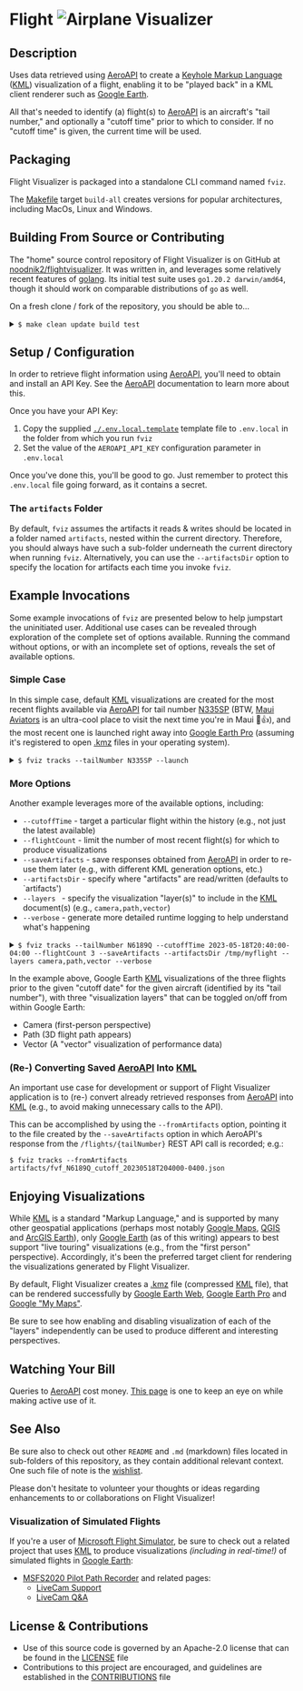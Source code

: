# Flight <img alt="Airplane" src="https://maps.google.com/mapfiles/kml/shapes/airports.png" /> Visualizer

## Description

Uses data retrieved using [AeroAPI] to create a [Keyhole Markup Language] ([KML]) visualization of a flight,
enabling it to be "played back" in a KML client renderer such as [Google Earth].

All that's needed to identify (a) flight(s) to [AeroAPI] is an aircraft's "tail number," and optionally
a "cutoff time" prior to which to consider.  If no "cutoff time" is given, the current time will be used.

## Packaging

Flight Visualizer is packaged into a standalone CLI command named `fviz`.

The [Makefile](./Makefile) target `build-all` creates versions for popular architectures,
including MacOs, Linux and Windows.  

## Building From Source or Contributing

The "home" source control repository of Flight Visualizer is on GitHub at
[noodnik2/flightvisualizer](https://github.com/noodnik2/flightvisualizer). 
It was written in, and leverages some relatively recent features of [golang](https://go.dev/).
Its initial test suite uses `go1.20.2 darwin/amd64`, though it should work on comparable
distributions of `go` as well.

On a fresh clone / fork of the repository, you should be able to...

<details>
  <summary><code>$ make clean update build test</code></summary>

```shell
$ make clean update build test
rm -rf vendor dist tmp
go mod tidy
go mod download
go mod vendor
go build -o dist/fviz .
go test ./...
ok      github.com/noodnik2/flightvisualizer/internal/aeroapi   0.211s
ok      github.com/noodnik2/flightvisualizer/internal/kml       0.320s
ok      github.com/noodnik2/flightvisualizer/pkg/aeroapi        0.372s
```
</details>

## Setup / Configuration

In order to retrieve flight information using [AeroAPI], you'll need to obtain and install an API Key.
See the [AeroAPI] documentation to learn more about this.

Once you have your API Key:
1. Copy the supplied [`./.env.local.template`](./.env.local.template) template file to `.env.local` in the folder from which you run `fviz`
2. Set the value of the `AEROAPI_API_KEY` configuration parameter in `.env.local`

Once you've done this, you'll be good to go.  Just remember to protect this `.env.local` file going forward, as it contains a secret.

### The `artifacts` Folder

By default, `fviz` assumes the artifacts it reads & writes should be located in a folder named `artifacts`, nested within the current
directory.  Therefore, you should always have such a sub-folder underneath the current directory when running `fviz`.  Alternatively,
you can use the `--artifactsDir` option to specify the location for artifacts each time you invoke `fviz`.

## Example Invocations

Some example invocations of `fviz` are presented below to help jumpstart the uninitiated user.
Additional use cases can be revealed through exploration of the complete set of options available.
Running the command without options, or with an incomplete set of options, reveals the set of available options. 

### Simple Case 

In this simple case, default [KML] visualizations are created for the most recent flights available via [AeroAPI]
for tail number [N335SP](https://flightaware.com/live/flight/N335SP) (BTW, [Maui Aviators](https://www.mauiaviators.com/)
is an ultra-cool place to visit the next time you're in Maui 🤙👍), and the most recent one is launched right away into
[Google Earth Pro] (assuming it's registered to open [.kmz] files in your operating system).

<details>
  <summary><code>$ fviz tracks --tailNumber N335SP --launch</code></summary>

```shell
$ fviz tracks --tailNumber N335SP --launch
2023/05/23 17:33:48 INFO: requesting from endpoint(/flights/N335SP)
2023/05/23 17:33:49 INFO: requesting from endpoint(/flights/N335SP-1684874159-adhoc-1864p/track)
2023/05/23 17:33:49 INFO: requesting from endpoint(/flights/N335SP-1684868329-adhoc-760p/track)
2023/05/23 17:33:49 INFO: requesting from endpoint(/flights/N335SP-1684796443-adhoc-635p/track)
2023/05/23 17:33:50 INFO: requesting from endpoint(/flights/N335SP-1684787435-adhoc-1467p/track)
2023/05/23 17:33:50 INFO: writing 4 camera,path,vector KML document(s)
```
</details>

### More Options

Another example leverages more of the available options, including:
- `--cutoffTime` - target a particular flight within the history (e.g., not just the latest available)
- `--flightCount` - limit the number of most recent flight(s) for which to produce visualizations
- `--saveArtifacts` - save responses obtained from [AeroAPI] in order to re-use them later (e.g., with different KML generation options, etc.)
- `--artifactsDir` - specify where "artifacts" are read/written (defaults to `artifacts')
- `--layers ` - specify the visualization "layer(s)" to include in the [KML] document(s) (e.g., `camera,path,vector`)
- `--verbose` - generate more detailed runtime logging to help understand what's happening

<details>
  <summary><code>$ fviz tracks --tailNumber N6189Q --cutoffTime 2023-05-18T20:40:00-04:00 --flightCount 3 --saveArtifacts --artifactsDir /tmp/myflight --layers camera,path,vector --verbose</code></summary>

```shell
$ fviz tracks --tailNumber N6189Q --cutoffTime 2023-05-18T20:40:00-04:00 --flightCount 3 --saveArtifacts --artifactsDir /tmp/myflight --layers camera,path,vector --verbose
2023/05/23 19:04:35 INFO: requesting from endpoint(/flights/N6189Q?&end=2023-05-18T20:40:00-04:00)
2023/05/23 19:04:35 INFO: saving to file(/tmp/myflight/fvf_N6189Q_cutoff_20230518T204000-0400.json)
2023/05/23 19:04:35 INFO: requesting from endpoint(/flights/N6189Q-1684452005-adhoc-1107p/track)
2023/05/23 19:04:36 INFO: saving to file(/tmp/myflight/fvt_N6189Q-1684452005-adhoc-1107p.json)
2023/05/23 19:04:36 INFO: requesting from endpoint(/flights/N6189Q-1684113448-adhoc-1454p/track)
2023/05/23 19:04:36 INFO: saving to file(/tmp/myflight/fvt_N6189Q-1684113448-adhoc-1454p.json)
2023/05/23 19:04:36 INFO: requesting from endpoint(/flights/N6189Q-1684108895-adhoc-1665p/track)
2023/05/23 19:04:36 INFO: saving to file(/tmp/myflight/fvt_N6189Q-1684108895-adhoc-1665p.json)
2023/05/23 19:04:36 INFO: writing 3 camera,path,vector KML document(s)
2023/05/23 19:04:36 INFO: saving(/tmp/myflight/fvk_N6189Q-230518233039Z-9003450Z-camera,path,vector.kmz)
2023/05/23 19:04:36 INFO: saving to file(/tmp/myflight/fvk_N6189Q-230518233039Z-9003450Z-camera,path,vector.kmz)
2023/05/23 19:04:36 INFO: saving(/tmp/myflight/fvk_N6189Q-230515011723Z-2559Z-camera,path,vector.kmz)
2023/05/23 19:04:36 INFO: saving to file(/tmp/myflight/fvk_N6189Q-230515011723Z-2559Z-camera,path,vector.kmz)
2023/05/23 19:04:36 INFO: saving(/tmp/myflight/fvk_N6189Q-230515001513Z-11208Z-camera,path,vector.kmz)
2023/05/23 19:04:36 INFO: saving to file(/tmp/myflight/fvk_N6189Q-230515001513Z-11208Z-camera,path,vector.kmz)
```

</details>

In the example above, Google Earth [KML] visualizations of the three flights prior to the given "cutoff date"
for the given aircraft (identified by its "tail number"), with three "visualization layers" that can be toggled
on/off from within Google Earth: 
- Camera (first-person perspective)
- Path (3D flight path appears)
- Vector (A "vector" visualization of performance data)

### (Re-) Converting Saved [AeroAPI] Into [KML]

An important use case for development or support of Flight Visualizer application is to (re-) convert
already retrieved responses from [AeroAPI] into [KML] (e.g., to avoid making unnecessary calls to the API).

This can be accomplished by using the `--fromArtifacts` option, pointing it to the file created by the
`--saveArtifacts` option in which AeroAPI's response from the `/flights/{tailNumber}` REST API call is
recorded; e.g.:

```shell
$ fviz tracks --fromArtifacts artifacts/fvf_N6189Q_cutoff_20230518T204000-0400.json
```

## Enjoying Visualizations

While [KML] is a standard "Markup Language," and is supported by many other geospatial applications (perhaps most
notably [Google Maps], [QGIS] and [ArcGIS Earth]), only [Google Earth] (as of this writing) appears to best support
"live touring" visualizations (e.g., from the "first person" perspective).  Accordingly, it's been the preferred
target client for rendering the visualizations generated by Flight Visualizer.

By default, Flight Visualizer creates a [.kmz] file (compressed [KML] file), that can be rendered successfully
by [Google Earth Web], [Google Earth Pro] and [Google "My Maps"].

Be sure to see how enabling and disabling visualization of each of the "layers" independently can be used to
produce different and interesting perspectives.

## Watching Your Bill

Queries to [AeroAPI] cost money.  [This page](https://flightaware.com/aeroapi/portal/usage) is one to keep
an eye on while making active use of it.

## See Also

Be sure also to check out other `README` and `.md` (markdown) files located in sub-folders of this repository,
as they contain additional relevant context.  One such file of note is the [wishlist](docs/wishlist.md).

Please don't hesitate to volunteer your thoughts or ideas regarding enhancements to or collaborations on
Flight Visualizer!

### Visualization of Simulated Flights

If you're a user of [Microsoft Flight Simulator], be sure to check out a related project that uses [KML] to
produce visualizations _(including in real-time!)_ of simulated flights in [Google Earth]:
- [MSFS2020 Pilot Path Recorder](https://github.com/noodnik2/MSFS2020-PilotPathRecorder) and related pages:
  - [LiveCam Support](https://github.com/noodnik2/MSFS2020-PilotPathRecorder/blob/master/README-kmlcam.md) 
  - [LiveCam Q&A](https://github.com/noodnik2/MSFS2020-PilotPathRecorder/blob/master/README-kmlcam-QandA.md)

## License & Contributions

- Use of this source code is governed by an Apache-2.0 license that can be found
  in the [LICENSE](./LICENSE) file
- Contributions to this project are encouraged, and guidelines are established
  in the [CONTRIBUTIONS](./CONTRIBUTING.md) file
  

[AeroAPI]: https://flightaware.com/commercial/aeroapi
[KML]: https://developers.google.com/kml
[.kmz]: https://www.google.com/earth/outreach/learn/packaging-content-in-a-kmz-file/
[Google Earth]: https://www.google.com/earth/versions
[Google Earth Web]: https://www.google.com/earth/versions/#earth-for-web
[Google Earth Pro]: https://www.google.com/earth/versions/#earth-pro
[Google Maps]: https://www.google.com/maps
[Google "My Maps"]: https://www.google.com/mymaps
[ArcGIS Earth]: https://www.esri.com/en-us/arcgis/products/arcgis-earth
[QGIS]: https://qgis.org
[Keyhole Markup Language]: https://www.ogc.org/standard/kml
[Microsoft Flight Simulator]: https://www.flightsimulator.com
